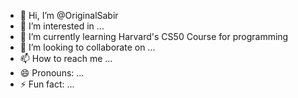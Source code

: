 - 👋 Hi, I’m @OriginalSabir
- 👀 I’m interested in ...
- 🌱 I’m currently learning Harvard's CS50 Course for programming
- 💞️ I’m looking to collaborate on ...
- 📫 How to reach me ...
- 😄 Pronouns: ...
- ⚡ Fun fact: ...

<!---
OriginalSabir/OriginalSabir is a ✨ special ✨ repository because its `README.md` (this file) appears on your GitHub profile.
You can click the Preview link to take a look at your changes.
--->
